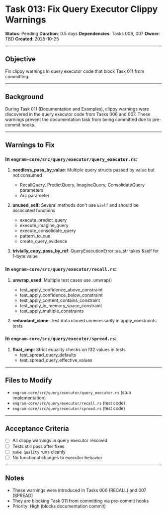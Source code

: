 # Task 013: Fix Query Executor Clippy Warnings

**Status**: Pending
**Duration**: 0.5 days
**Dependencies**: Tasks 006, 007
**Owner**: TBD
**Created**: 2025-10-25

---

## Objective

Fix clippy warnings in query executor code that block Task 011 from committing.

---

## Background

During Task 011 (Documentation and Examples), clippy warnings were discovered in the query executor code from Tasks 006 and 007. These warnings prevent the documentation task from being committed due to pre-commit hooks.

---

## Warnings to Fix

### In `engram-core/src/query/executor/query_executor.rs`:

1. **needless_pass_by_value**: Multiple query structs passed by value but not consumed
   - RecallQuery, PredictQuery, ImagineQuery, ConsolidateQuery parameters
   - Arc<SpaceHandle> parameter

2. **unused_self**: Several methods don't use `&self` and should be associated functions
   - execute_predict_query
   - execute_imagine_query
   - execute_consolidate_query
   - pattern_to_cue
   - create_query_evidence

3. **trivially_copy_pass_by_ref**: QueryExecutionError::as_str takes &self for 1-byte value

### In `engram-core/src/query/executor/recall.rs`:

1. **unwrap_used**: Multiple test cases use .unwrap()
   - test_apply_confidence_above_constraint
   - test_apply_confidence_below_constraint
   - test_apply_content_contains_constraint
   - test_apply_in_memory_space_constraint
   - test_apply_multiple_constraints

2. **redundant_clone**: Test data cloned unnecessarily in apply_constraints tests

### In `engram-core/src/query/executor/spread.rs`:

1. **float_cmp**: Strict equality checks on f32 values in tests
   - test_spread_query_defaults
   - test_spread_query_effective_values

---

## Files to Modify

- `engram-core/src/query/executor/query_executor.rs` (stub implementation)
- `engram-core/src/query/executor/recall.rs` (test code)
- `engram-core/src/query/executor/spread.rs` (test code)

---

## Acceptance Criteria

- [ ] All clippy warnings in query executor resolved
- [ ] Tests still pass after fixes
- [ ] `make quality` runs cleanly
- [ ] No functional changes to executor behavior

---

## Notes

- These warnings were introduced in Tasks 006 (RECALL) and 007 (SPREAD)
- They are blocking Task 011 from committing via pre-commit hooks
- Priority: High (blocks documentation commit)
